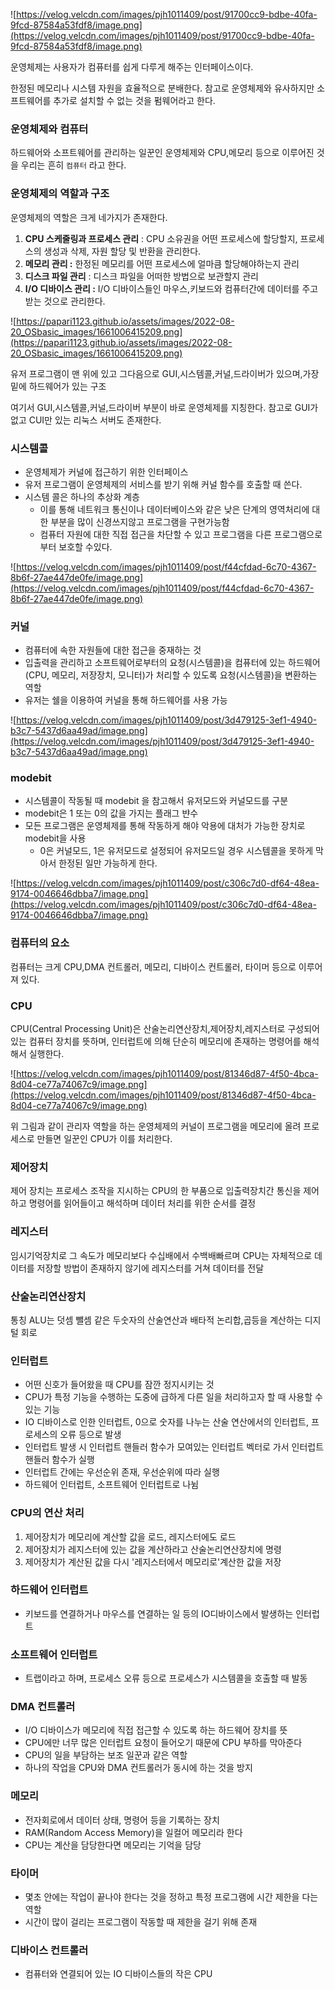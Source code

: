 ![https://velog.velcdn.com/images/pjh1011409/post/91700cc9-bdbe-40fa-9fcd-87584a53fdf8/image.png](https://velog.velcdn.com/images/pjh1011409/post/91700cc9-bdbe-40fa-9fcd-87584a53fdf8/image.png)

운영체제는 사용자가 컴퓨터를 쉽게 다루게 해주는 인터페이스이다.

한정된 메모리나 시스템 자원을 효율적으로 분배한다. 참고로 운영체제와 유사하지만 소프트웨어를 추가로 설치할 수 없는 것을 펌웨어라고 한다.

### 운영체제와 컴퓨터

하드웨어와 소프트웨어를 관리하는 일꾼인 운영체제와 CPU,메모리 등으로 이루어진 것을 우리는 흔히 `컴퓨터` 라고 한다.

### 운영체제의 역할과 구조

운영체제의 역할은 크게 네가지가 존재한다.

1. **CPU 스케줄링과 프로세스 관리** : CPU 소유권을 어떤 프로세스에 할당할지, 프로세스의 생성과 삭제, 자원 할당 및 반환을 관리한다.
2. **메모리 관리 :** 한정된 메모리를 어떤 프로세스에 얼마큼 할당해야하는지 관리
3. **디스크 파일 관리** : 디스크 파일을 어떠한 방법으로 보관할지 관리
4. **I/O 디바이스 관리 :** I/O 디바이스들인 마우스,키보드와 컴퓨터간에 데이터를 주고받는 것으로 관리한다.

![https://papari1123.github.io/assets/images/2022-08-20_OSbasic_images/1661006415209.png](https://papari1123.github.io/assets/images/2022-08-20_OSbasic_images/1661006415209.png)

유저 프로그램이 맨 위에 있고 그다음으로 GUI,시스템콜,커널,드라이버가 있으며,가장 밑에 하드웨어가 있는 구조

여기서 GUI,시스템콜,커널,드라이버 부분이 바로 운영체제를 지칭한다. 참고로 GUI가 없고 CUI만 있는 리눅스 서버도 존재한다.

### 시스템콜

- 운영체제가 커널에 접근하기 위한 인터페이스
- 유저 프로그램이 운영체제의 서비스를 받기 위해 커널 함수를 호출할 때 쓴다.
- 시스템 콜은 하나의 추상화 계층
    - 이를 통해 네트워크 통신이나 데이터베이스와 같은 낮은 단계의 영역처리에 대한 부분을 많이 신경쓰지않고 프로그램을 구현가능함
    - 컴퓨터 자원에 대한 직접 접근을 차단할 수 있고 프로그램을 다른 프로그램으로 부터 보호할 수있다.

![https://velog.velcdn.com/images/pjh1011409/post/f44cfdad-6c70-4367-8b6f-27ae447de0fe/image.png](https://velog.velcdn.com/images/pjh1011409/post/f44cfdad-6c70-4367-8b6f-27ae447de0fe/image.png)

### 커널

- 컴퓨터에 속한 자원들에 대한 접근을 중재하는 것
- 입출력을 관리하고 소프트웨어로부터의 요청(시스템콜)을 컴퓨터에 있는 하드웨어(CPU, 메모리, 저장장치, 모니터)가 처리할 수 있도록 요청(시스템콜)을 변환하는 역할
- 유저는 쉘을 이용하여 커널을 통해 하드웨어를 사용 가능

![https://velog.velcdn.com/images/pjh1011409/post/3d479125-3ef1-4940-b3c7-5437d6aa49ad/image.png](https://velog.velcdn.com/images/pjh1011409/post/3d479125-3ef1-4940-b3c7-5437d6aa49ad/image.png)

### modebit

- 시스템콜이 작동될 때 modebit 을 참고해서 유저모드와 커널모드를 구분
- modebit은 1 또는 0의 값을 가지는 플래그 뱐수
- 모든 프로그램은 운영체제를 통해 작동하게 해야 악용에 대처가 가능한 장치로 modebit을 사용
    - 0은 커널모드, 1은 유저모드로 설정되어 유저모드일 경우 시스템콜을 못하게 막아서 한정된 일만 가능하게 한다.

![https://velog.velcdn.com/images/pjh1011409/post/c306c7d0-df64-48ea-9174-0046646dbba7/image.png](https://velog.velcdn.com/images/pjh1011409/post/c306c7d0-df64-48ea-9174-0046646dbba7/image.png)

### 컴퓨터의 요소

컴퓨터는 크게 CPU,DMA 컨트롤러, 메모리, 디바이스 컨트롤러, 타이머 등으로 이루어져 있다.

### CPU

CPU(Central Processing Unit)은 산술논리연산장치,제어장치,레지스터로 구성되어 있는 컴퓨터 장치를 뜻하며, 인터럽트에 의해 단순히 메모리에 존재하는 명령어를 해석해서 실행한다.

![https://velog.velcdn.com/images/pjh1011409/post/81346d87-4f50-4bca-8d04-ce77a74067c9/image.png](https://velog.velcdn.com/images/pjh1011409/post/81346d87-4f50-4bca-8d04-ce77a74067c9/image.png)

위 그림과 같이 관리자 역할을 하는 운영체제의 커널이 프로그램을 메모리에 올려 프로세스로 만들면 일꾼인 CPU가 이를 처리한다.

### 제어장치

제어 장치는 프로세스 조작을 지시하는 CPU의 한 부품으로 입출력장치간 통신을 제어하고 명령어를 읽어들이고 해석하며 데이터 처리를 위한 순서를 결정

### 레지스터

임시기억장치로 그 속도가 메모리보다 수십배에서 수백배빠르며 CPU는 자체적으로 데이터를 저장할 방법이 존재하지 않기에 레지스터를 거쳐 데이터를 전달

### 산술논리연산장치

통칭 ALU는 덧셈 뺄셈 같은 두숫자의 산술연산과 배타적 논리합,곱등을 계산하는 디지털 회로

### 인터럽트

- 어떤 신호가 들어왔을 때 CPU를 잠깐 정지시키는 것
- CPU가 특정 기능을 수행하는 도중에 급하게 다른 일을 처리하고자 할 때 사용할 수 있는 기능
- IO 디바이스로 인한 인터럽트, 0으로 숫자를 나누는 산술 연산에서의 인터럽트, 프로세스의 오류 등으로 발생
- 인터럽트 발생 시 인터럽트 핸들러 함수가 모여있는 인터럽트 벡터로 가서 인터럽트 핸들러 함수가 실행
- 인터럽트 간에는 우선순위 존재, 우선순위에 따라 실행
- 하드웨어 인터럽트, 소프트웨어 인터럽트로 나뉨

### CPU의 연산 처리

1. 제어장치가 메모리에 계산할 값을 로드, 레지스터에도 로드
2. 제어장치가 레지스터에 있는 값을 계산하라고 산술논리연산장치에 명령
3. 제어장치가 계산된 값을 다시 '레지스터에서 메모리로'계산한 값을 저장

### 하드웨어 인터럽트

- 키보드를 연결하거나 마우스를 연결하는 일 등의 IO디바이스에서 발생하는 인터럽트

### 소프트웨어 인터럽트

- 트랩이라고 하며, 프로세스 오류 등으로 프로세스가 시스템콜을 호출할 때 발동

### DMA 컨트롤러

- I/O 디바이스가 메모리에 직접 접근할 수 있도록 하는 하드웨어 장치를 뜻
- CPU에만 너무 많은 인터럽트 요청이 들어오기 때문에 CPU 부하를 막아준다
- CPU의 일을 부담하는 보조 일꾼과 같은 역할
- 하나의 작업을 CPU와 DMA 컨트롤러가 동시에 하는 것을 방지

### 메모리

- 전자회로에서 데이터 상태, 명령어 등을 기록하는 장치
- RAM(Random Access Memory)을 일컬어 메모리라 한다
- CPU는 계산을 담당한다면 메모리는 기억을 담당

### 타이머

- 몇초 안에는 작업이 끝나야 한다는 것을 정하고 특정 프로그램에 시간 제한을 다는 역할
- 시간이 많이 걸리는 프로그램이 작동할 때 제한을 걸기 위해 존재

### 디바이스 컨트롤러

- 컴퓨터와 연결되어 있는 IO 디바이스들의 작은 CPU